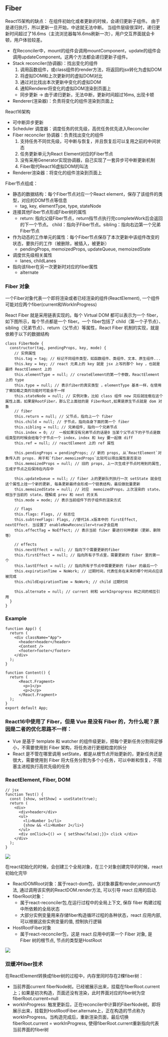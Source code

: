 
## Fiber

React15架构的缺点：
在组件初始化或者更新的时候，会递归更新子组件。 由于是递归执行，所以更新一旦开始，中途就无法中断。 当组件层级很深时，递归更新时间超过了16.6ms（主流浏览器每16.6ms刷新一次），用户交互界面就会卡顿，用户体验较差。

- 在Reconciler中，mount的组件会调用mountComponent，update的组件会调用updateComponent。这两个方法都会递归更新子组件。
- Stack reconciler(协调器)：找出变化的组件
  1. 调用函数组件，或class组件的render方法，将返回的jsx转化为虚拟DOM
  2. 将虚拟DOM和上次更新时的虚拟DOM对比
  3. 通过对比找出本次更新中变化的虚拟DOM
  4. 通知Renderer将变化的虚拟DOM渲染到页面上
  - 同步更新  ->  由于递归更新，无法中断，更新时间超过16ms, 出现卡顿
- Renderer(渲染器)：负责将变化的组件渲染到页面上

React16架构
- 可中断异步更新
- Scheduler 调度器：调度任务的优先级，高优任务优先进入Reconciler
- Fiber reconciler 协调器：负责找出变化的组件
  1. 支持任务不同优先级，可中断与恢复，并且恢复后可以复用之前的中间状态
  2. 任务更新单元为React Element对应的Fiber节点
  3. 没有采用Generator实现协调器，自己实现了一套异步可中断更新机制
  4. Fiber取代React16虚拟DOM的叫法
- Renderer渲染器：将变化的组件渲染到页面上

Fiber节点组成：
- 静态的数据结构：每个Fiber节点对应一个React element，保存了该组件的类型，对应的DOM节点等信息
  - tag, key, elementType, type, stateNode
- 连接其他Fiber节点形成Fiber树的属性
  - return: 指向父级Fiber节点，return指节点执行完completeWork后会返回的下一个节点。 child：指向子Fiber节点。sibling：指向右边第一个兄弟Fiber节点
- 作为动态的工作单元的属性：每个Fiber节点保存了本次更新中该组件改变的状态，要执行的工作（被删除，被插入，被更新）
  - pendingProps, memoizedProps, updateQueue, memoizedState
- 调度优先级相关属性
  - lanes, childLanes
- 指向该fiber在另一次更新时对应的fiber属性
  - alternate


### Fiber 对象
一个Fiber对象代表一个即将渲染或者已经渲染的组件(ReactElement), 一个组件可能对应两个fiber(current和WorkInProgress)

React Fiber 就是采用链表实现的。每个 Virtual DOM 都可以表示为一个 fiber，如下图所示，每个节点都是一个 fiber。一个 fiber包括了 child（第一个子节点）、sibling（兄弟节点）、return（父节点）等属性，React Fiber 机制的实现，就是依赖于以下的数据结构


```
class FiberNode {
  constructor(tag, pendingProps, key, mode) {
    // 实例属性
    this.tag = tag; // 标记不同组件类型，如函数组件、类组件、文本、原生组件...
    this.key = key; // react 元素上的 key 就是 jsx 上写的那个 key ，也就是最终 ReactElement 上的
    this.elementType = null; // createElement的第一个参数，ReactElement 上的 type
    this.type = null; // 表示fiber的真实类型 ，elementType 基本一样，在使用了懒加载之类的功能时可能会不一样
    this.stateNode = null; // 实例对象，比如 class 组件 new 完后就挂载在这个属性上面，如果是RootFiber，那么它上面挂的是 FiberRoot,如果是原生节点就是 dom 对象
    // fiber
    this.return = null; // 父节点，指向上一个 fiber
    this.child = null; // 子节点，指向自身下面的第一个 fiber
    this.sibling = null; // 兄弟组件, 指向一个兄弟节点
    this.index = 0; //  一般如果没有兄弟节点的话是0 当某个父节点下的子节点是数组类型的时候会给每个子节点一个 index，index 和 key 要一起做 diff
    this.ref = null; // reactElement 上的 ref 属性

    this.pendingProps = pendingProps; // 新的 props, 从`ReactElement`对象传入的 props. 用于和`fiber.memoizedProps`比较可以得出属性是否变动
    this.memoizedProps = null; // 旧的 props, 上一次生成子节点时用到的属性, 生成子节点之后保持在内存中

    this.updateQueue = null; // fiber 上的更新队列执行一次 setState 就会往这个属性上挂一个新的更新, 每条更新最终会形成一个链表结构，最后做批量更新
    this.memoizedState = null; // 对应  memoizedProps，上次渲染的 state，相当于当前的 state，理解成 prev 和 next 的关系
    this.mode = mode; // 表示当前组件下的子组件的渲染方式

    // flags
    this.flags: Flags, // 标志位
    this.subtreeFlags: Flags, //替代16.x版本中的 firstEffect, nextEffect. 当设置了 enableNewReconciler=true才会启用
    this.effectTag = NoEffect; // 表示当前 fiber 要进行何种更新（更新、删除等）

    // effects
    this.nextEffect = null; // 指向下个需要更新的fiber
    this.firstEffect = null; // 指向所有子节点里，需要更新的 fiber 里的第一个
    this.lastEffect = null; // 指向所有子节点中需要更新的 fiber 的最后一个
    this.expirationTime = NoWork; // 过期时间，代表任务在未来的哪个时间点应该被完成
    this.childExpirationTime = NoWork; // child 过期时间
    
    this.alternate = null; // current 树和 workInprogress 树之间的相互引用
  }
}
```

### Example

```
function App() {
  return (
    <div className="App">
      <header>header</header>
      <Content />
      <footer>footer</footer>
    </div>
  );
}

function Content() {
  return (
      <React.Fragment>
        <p>1</p>
        <p>2</p>
      </React.Fragment>
  );
}
export default App;
```


### React16中使用了 Fiber，但是 Vue 是没有 Fiber 的，为什么呢？原因是二者的优化思路不一样：

- Vue 是基于 template 和 watcher 的组件级更新，把每个更新任务分割得足够小，不需要使用到 Fiber 架构，将任务进行更细粒度的拆分
- React 是不管在哪里调用 setState，都是从根节点开始更新的，更新任务还是很大，需要使用到 Fiber 将大任务分割为多个小任务，可以中断和恢复，不阻塞主进程执行高优先级的任务

### ReactElement, Fiber, DOM

```
// jsx
function Test() {
  const [show, setShow] = useState(true);
  return (
    <div>
      <div>header</div>
      <ul>
        <li>Number 1</li>
        {show && <li>Number 2</li>}
      </ul>
      <div onClick={() => { setShow(false);}}> click </div>
    </div>
  );
}
```

![](../docs/5-fiber/fiber_reactElement.png)

在react初始化的时候，会创建三个全局对象，在三个对象创建完毕的时候，react初始化完毕
- ReactDOMRoot对象：属于react-dom包，该对象暴露有render,unmount方法, 通过调用该实例的ReactDOM.render方法, 可以引导 react 应用的启动.
- fiberRoot对象：
  - 属于react-reconciler包,在运行过程中的全局上下文, 保存 fiber 构建过程中所依赖的全局状态
  - 大部分实例变量用来存储fiber构造循环过程的各种状态，react 应用内部, 可以根据这些实例变量的值, 控制执行逻辑
- HostRootFiber对象
  - 属于react-reconciler包，这是 react 应用中的第一个 Fiber 对象, 是 Fiber 树的根节点, 节点的类型是HostRoot


![](../docs/5-fiber/init.png)

### 双缓冲fiber技术
在ReactElement转换成fiber树的过程中，内存里同时存在2棵fiber树：
- 当前界面current fiberNode树。已经被展示出来，挂载在fiberRoot.current上；如果是初次构造，页面还没有渲染，此时界面对应的fiber树为空fiberRoot.current=null
- workInProgress: 触发更新后，正在reconciler中计算的FiberNode树。即将展示出来，挂载到HostRootFiber.alternate上，正在构造的节点称为workInProgress。当构造完成后，重新渲染页面，最后切换fiberRoot.current = workInProgress, 使得fiberRoot.current重新指向代表当前界面的fiber树

